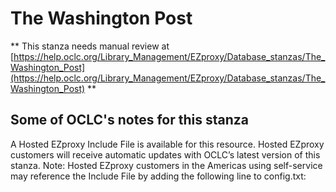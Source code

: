 # The Washington Post
** This stanza needs manual review at [https://help.oclc.org/Library_Management/EZproxy/Database_stanzas/The_Washington_Post](https://help.oclc.org/Library_Management/EZproxy/Database_stanzas/The_Washington_Post) **

## Some of OCLC's notes for this stanza

A Hosted EZproxy Include File is available for this resource. Hosted EZproxy customers will receive automatic updates with OCLC&rsquo;s latest version of this stanza. Note: Hosted EZproxy customers in the Americas using self-service may reference the Include File by adding the following line to config.txt:

&nbsp;

&nbsp;
